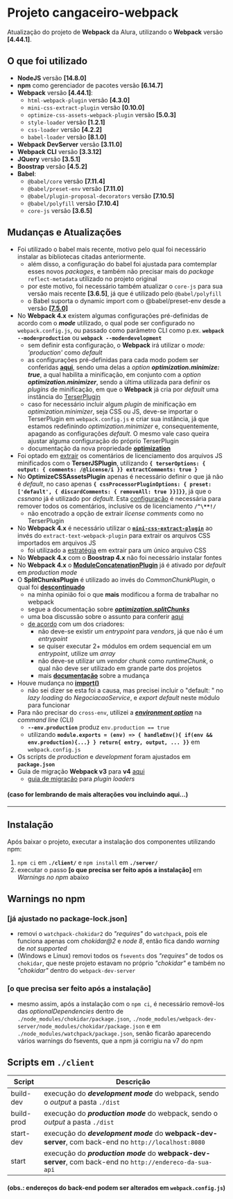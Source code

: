 # Projeto cangaceiro-webpack
Atualização do projeto de **Webpack** da Alura, utilizando o **Webpack** versão **[4.44.1]**.

## O que foi utilizado
- **NodeJS** versão **[14.8.0]**
- **npm** como gerenciador de pacotes versão **[6.14.7]**
- **Webpack** versão **[4.44.1]**:
  * `html-webpack-plugin` versão **[4.3.0]**
  * `mini-css-extract-plugin` versão **[0.10.0]**
  * `optimize-css-assets-webpack-plugin` versão **[5.0.3]**
  * `style-loader` versão **[1.2.1]**
  * `css-loader` versão **[4.2.2]**
  * `babel-loader` versão **[8.1.0]**
- **Webpack DevServer** versão **[3.11.0]**
- **Webpack CLI** versão **[3.3.12]**
- **JQuery** versão **[3.5.1]**
- **Boostrap** versão **[4.5.2]**
- **Babel**:
  * `@babel/core` versão **[7.11.4]**
  * `@babel/preset-env` versão **[7.11.0]**
  * `@babel/plugin-proposal-decorators` versão **[7.10.5]**
  * `@babel/polyfill` versão **[7.10.4]**
  * `core-js` versão **[3.6.5]**

## Mudanças e Atualizações
- Foi utilizado o babel mais recente, motivo pelo qual foi necessário instalar as bibliotecas citadas anteriormente.
  * além disso, a configuração do babel foi ajustada para comtemplar esses novos *packages*, e também não precisar mais do *package* `reflect-metadata` utilizado no projeto original
  * por este motivo, foi necessário também atualizar o `core-js` para sua versão mais recente **[3.6.5]**, já que é utilizado pelo `@babel/polyfill`
  * o Babel suporta o dynamic import com o @babel/preset-env desde a versão [**[7.5.0]**](https://bit.ly/2CZyGiU)
- No **Webpack 4.x** existem algumas configurações pré-definidas de acordo com o ***mode*** utilizado, o qual pode ser configurado no `webpack.config.js`, ou passado como parâmetro CLI como p.ex. **`webpack --mode=production`** ou **`webpack --mode=development`**
  * sem definir esta configuração, o **Webpack** irá utilizar o *mode: 'production'* como *default*
  * as configurações pré-definidas para cada modo podem ser conferidas [**aqui**](https://bit.ly/2D1wurc), sendo uma delas a *option* ***optimization.minimize: true***, a qual habilita a minificação, em conjunto com a *option* ***optimization.minimizer***, sendo a última utilizada para definir os *plugins* de minificação, em que o **Webpack** já cria por *default* uma instância do [TerserPlugin](https://bit.ly/2YAIYhe)
  * caso for necessário incluir algum *plugin* de minificação em *optimization.minimizer*, seja CSS ou JS, deve-se importar o TerserPlugin em `webpack.config.js` e criar sua instância, já que estamos redefinindo *optimization.minimizer* e, consequentemente, apagando as configurações *default*. O mesmo vale caso queira ajustar alguma configuração do próprio TerserPlugin
  * documentação da nova propriedade [**optimization**](https://v4.webpack.js.org/configuration/optimization/)
- Foi optado em [extrair](https://bit.ly/2QpRtqM) os comentários de licenciamento dos arquivos JS minificados com o **TerserJSPlugin**, utilizando **`{ terserOptions: { output: { comments: /@license/i }} extractComments: true }`**
- No **OptimizeCSSAssetsPlugin** apenas é necessário definir o que já não é *default*, no caso apenas **`{ cssProcessorPluginOptions: { preset: ['default', { discardComments: { removeAll: true }}]}}`**, já que o *cssnano* já é utilizado por *default*. Esta [configuração](https://cssnano.co/docs/optimisations/discardcomments) é necessária para remover todos os comentários, inclusive os de licenciamento **`/^\**!/`**
  * não encotrado a opção de extrair *license comments* como no TerserPlugin
- No **Webpack 4.x** é necessário utilizar o [**`mini-css-extract-plugin`**](https://bit.ly/3aZRpY6) ao invés do `extract-text-webpack-plugin` para extrair os arquivos CSS importados em arquivos JS
  * foi utilizado a [estratégia](https://bit.ly/3aY9xBX) em extrair para um único arquivo CSS
- No **Webpack 4.x** com o **Boostrap 4.x** não foi necessário instalar fontes
- No **Webpack 4.x** o [**ModuleConcatenationPlugin**](https://bit.ly/2YDrbWs) já é ativado por *default* em *production mode*
- O **SplitChunksPlugin** é utilizado ao invés do *CommonChunkPlugin*, o qual foi [**descontinuado**](https://v4.webpack.js.org/plugins/split-chunks-plugin/)
  * na minha opinião foi o que **mais** modificou a forma de trabalhar no webpack
  * segue a documentação sobre [***optimization.splitChunks***](https://bit.ly/2FYnZhH)
  * uma boa discussão sobre o assunto para conferir [aqui](https://github.com/webpack/webpack/issues/6647)
  * [de acordo](https://github.com/webpack/webpack/issues/6647#issuecomment-369868055) com um dos criadores:
    - não deve-se existir um *entrypoint* para *vendors*, já que não é um *entrypoint*
    - se quiser executar 2+ módulos em ordem sequencial em um *entrypoint*, utilize um *array*
    - não deve-se utilizar um *vendor chunk* como *runtimeChunk*, o qual não deve ser utilizado em grande parte dos projetos
    - mais [**documentação**](https://gist.github.com/sokra/1522d586b8e5c0f5072d7565c2bee693) sobre a mudança
- Houve mudança no [**import()**](https://webpack.js.org/migrate/4/#import-and-commonjs)
  * não sei dizer se esta foi a causa, mas precisei incluir o "default: " no *lazy loading* do *NegociacaoService*, e *export default* neste módulo para funcionar
- Para não precisar do `cross-env`, utilizei a [***environment option***](https://bit.ly/3jdv38o) na *command line* (CLI)
  * **`--env.production`** produz `env.production == true`
  * utilizando **`module.exports = (env) => { handleEnv(){ if(env && env.production){...} } return{ entry, output, ... }}`** em `webpack.config.js`
- Os scripts de *production* e *development* foram ajustados em **`package.json`**
- Guia de migração **Webpack v3** para **v4** [aqui](https://v4.webpack.js.org/migrate/4/)
  * [guia de migração](https://bit.ly/3gByoMW) para *plugin loaders*

#### (caso for lembrando de mais alterações vou incluindo aqui...)
----

## Instalação
Após baixar o projeto, executar a instalação dos componentes utilizando npm:
1. `npm ci` em **`./client/`** e `npm install` em **`./server/`**
2. executar o passo **[o que precisa ser feito após a instalação]** em *Warnings no npm* abaixo

## Warnings no npm
### [já ajustado no package-lock.json]
- removi o `watchpack-chokidar2` do *"requires"* do `watchpack`, pois ele funciona apenas com *chokidar@2* e *node 8*, então fica dando *warning* de *not supported*
- (Windows e Linux) removi todos os `fsevents` dos *"requires"* de todos os `chokidar`, que neste projeto estavam no próprio *"chokidar"* e também no *"chokidar"* dentro do `webpack-dev-server`
### [o que precisa ser feito após a instalação]
- mesmo assim, após a instalação com o `npm ci`, é necessário removê-los das *optionalDependencies* dentro de `./node_modules/chokidar/package.json`, `./node_modules/webpack-dev-server/node_modules/chokidar/package.json` e em `./node_modules/watchpack/package.json`, senão ficarão aparecendo vários warnings do fsevents, que a npm já corrigiu na v7 do npm

## Scripts em `./client`

|Script|Descrição|
|----------|---------|
|build-dev|execução do ***development mode*** do webpack, sendo o *output* a pasta `./dist`|
|build-prod|execução do ***production mode*** do webpack, sendo o *output* a pasta `./dist`|
|start-dev|execução do ***development mode*** do **webpack-dev-server**, com back-end no `http://localhost:8080`|
|start|execução do ***production mode*** do **webpack-dev-server**, com back-end no `http://endereco-da-sua-api`|
#### (obs.: endereços do back-end podem ser alterados em `webpack.config.js`)
